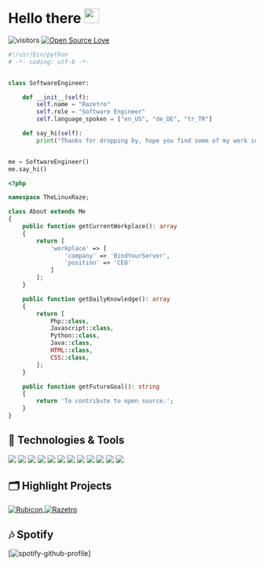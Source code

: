 # Hello there <img src="https://raw.githubusercontent.com/MartinHeinz/MartinHeinz/master/wave.gif" width="30px">

![visitors](https://visitor-badge.laobi.icu/badge?page_id=razetro.razetro)
[![Open Source Love](https://badges.frapsoft.com/os/v1/open-source.svg?v=102)](https://github.com/ellerbrock/open-source-badge/)

```python
#!/usr/bin/python
# -*- coding: utf-8 -*-


class SoftwareEngineer:

    def __init__(self):
        self.name = "Razetro"
        self.role = "Software Engineer"
        self.language_spoken = ["en_US", "de_DE", "tr_TR"]

    def say_hi(self):
        print("Thanks for dropping by, hope you find some of my work interesting.")


me = SoftwareEngineer()
me.say_hi()
```

```php
<?php

namespace TheLinuxRaze;

class About extends Me
{
    public function getCurrentWorkplace(): array
    {
        return [
            'workplace' => [
                'company' => 'BindYourServer',
                'position' => 'CEO'         
            ]
        ];
    }

    public function getDailyKnowledge(): array
    {
        return [
            Php::class,
            Javascript::class,
            Python::class,
            Java::class,
            HTML::class,
            CSS::class,
        ];
    }

    public function getFutureGoal(): string
    {
        return 'To contribute to open source.';
    }
}
```

## 🔧 Technologies & Tools

![](https://img.shields.io/badge/OS-Linux-informational?style=flat&logo=linux&logoColor=white&color=6aa6f8)
![](https://img.shields.io/badge/OS-MacOS-informational?style=flat&logo=macos&logoColor=white&color=6aa6f8)
![](https://img.shields.io/badge/OS-Microsoft%20Windows%2011-informational?style=flat&logo=Windows&logoColor=white&color=6aa6f8)
![](https://img.shields.io/badge/Editor-PhpStorm-informational?style=flat&logo=PhpStorm&logoColor=white&color=6aa6f8)
![](https://img.shields.io/badge/Code-Php-informational?style=flat&logo=php&logoColor=white&color=6aa6f8)
![](https://img.shields.io/badge/Code-JavaScript-informational?style=flat&logo=javascript&logoColor=white&color=6aa6f8)
![](https://img.shields.io/badge/Editor-IntelliJ%20IDEA-informational?style=flat&logo=IntelliJ%20IDEA&logoColor=white&color=6aa6f8)
![](https://img.shields.io/badge/Code-Java-informational?style=flat&logo=java&logoColor=white&color=6aa6f8)
![](https://img.shields.io/badge/Editor-PyCharm-informational?style=flat&logo=PyCharm&logoColor=white&color=6aa6f8)
![](https://img.shields.io/badge/Code-Python-informational?style=flat&logo=python&logoColor=white&color=6aa6f8)
![](https://img.shields.io/badge/Shell-Bash-informational?style=flat&logo=gnu-bash&logoColor=white&color=6aa6f8)
![](https://img.shields.io/badge/Tools-Docker-informational?style=flat&logo=docker&logoColor=white&color=6aa6f8)

## 🗂️ Highlight Projects
<a href="https://github.com/Razetro/Rubicon">
  <img align="center" src="https://github-readme-stats.vercel.app/api/pin/?username=Razetro&repo=Rubicon&show_icons=true&line_height=27&title_color=6aa6f8&text_color=8a919a&icon_color=6aa6f8&bg_color=22272e" alt="Rubicon" />
</a>

<a href="https://github.com/Razetro/Razetro">
  <img align="center" src="https://github-readme-stats.vercel.app/api/pin/?username=Razetro&repo=Razetro&show_icons=true&line_height=27&title_color=6aa6f8&text_color=8a919a&icon_color=6aa6f8&bg_color=22272e" alt="Razetro" />
</a>


## 🎶 Spotify
[![spotify-github-profile](https://spotify-github-profile.vercel.app/api/view?uid=31jcsv2krcbumn2isttz3hm47y5i&cover_image=true&theme=natemoo-re&bar_color=1ed760&bar_color_cover=false)]
